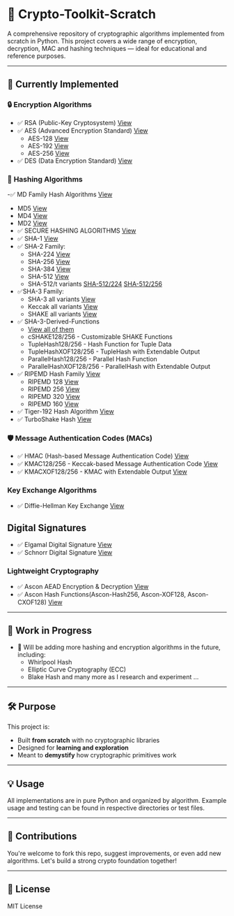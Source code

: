 # 🔐 Crypto-Toolkit-Scratch

A comprehensive repository of cryptographic algorithms implemented from scratch in Python. This project covers a wide range of encryption, decryption, MAC and hashing techniques — ideal for educational and reference purposes.

---

## 📌 Currently Implemented

### 🔒 **Encryption Algorithms**
- ✅ RSA (Public-Key Cryptosystem) [View](RSA)
- ✅ AES (Advanced Encryption Standard) [View](AES-ALGORITHMS)
  - AES-128 [View](AES-ALGORITHMS/AES_128bit.ipynb)
  - AES-192 [View](AES-ALGORITHMS/AES_192bit.ipynb)
  - AES-256 [View](AES-ALGORITHMS/AES_256bit.ipynb)
- ✅ DES (Data Encryption Standard) [View](DES)

### 🧠 **Hashing Algorithms**
-✅ MD Family Hash Algorithms [View](MD_Hash_Functions)
  -  MD5 [View](MD_Hash_Functions/MD5.ipynb)
  -  MD4 [View](MD_Hash_Functions/MD4.ipynb)
  -  MD2 [View](MD_Hash_Functions/MD2.ipynb)
- ✅ SECURE HASHING ALGORITHMS [View](SHA-ALGORITHMS)
- ✅ SHA-1 [View](SHA-ALGORITHMS/SHA-1.ipynb)
- ✅ SHA-2 Family:
  - SHA-224 [View](SHA-ALGORITHMS/SHA-224.ipynb)
  - SHA-256 [View](SHA-ALGORITHMS/SHA-256.ipynb)
  - SHA-384 [View](SHA-ALGORITHMS/SHA-384.ipynb)
  - SHA-512 [View](SHA-ALGORITHMS/SHA-512.ipynb)
  - SHA-512/t variants [SHA-512/224](SHA-ALGORITHMS/SHA-512(t=224).ipynb) [SHA-512/256](SHA-ALGORITHMS/SHA-512(t=256).ipynb)
- ✅SHA-3 Family:
  - SHA-3 all variants [View](SHA-ALGORITHMS/SHA-3.ipynb)
  - Keccak all variants [View](SHA-ALGORITHMS/SHA-3.ipynb)
  - SHAKE all variants [View](SHA-ALGORITHMS/SHA-3.ipynb)
- ✅ SHA-3-Derived-Functions
  - [View all of them](SHA-3-Derived-Functions/SHA_3_Derived_Functions.ipynb)
  - cSHAKE128/256 - Customizable SHAKE Functions
  - TupleHash128/256 - Hash Function for Tuple Data
  - TupleHashXOF128/256 - TupleHash with Extendable Output
  - ParallelHash128/256 - Parallel Hash Function
  - ParallelHashXOF128/256 - ParallelHash with Extendable Output
- ✅ RIPEMD Hash Family [View](RIPEMD)
  - RIPEMD 128 [View](RIPEMD/RIPEMD-128.ipynb)
  - RIPEMD 256 [View](RIPEMD/RIPEMD-256.ipynb)
  - RIPEMD 320 [View](RIPEMD/RIPEMD-320.ipynb)
  - RIPEMD 160 [View](RIPEMD/RIPEMD-160.ipynb)  
- ✅ Tiger-192 Hash Algorithm [View](Tiger_Hash/Tiger_192.ipynb)  
- ✅ TurboShake Hash [View](TurboShake_Hash/TurboShake_Hash.ipynb)

### 🛡️ **Message Authentication Codes (MACs)**
- ✅ HMAC (Hash-based Message Authentication Code) [View](HMAC/HMAC.ipynb)
- ✅ KMAC128/256 - Keccak-based Message Authentication Code [View](SHA-3-Derived-Functions/SHA_3_Derived_Functions.ipynb)
- ✅ KMACXOF128/256 - KMAC with Extendable Output [View](SHA-3-Derived-Functions/SHA_3_Derived_Functions.ipynb)

### **Key Exchange Algorithms**
- ✅ Diffie-Hellman Key Exchange [View](Diffie-Helman-Key-Exchange)

## **Digital Signatures**
- ✅ Elgamal Digital Signature [View](Digital_Signatures/ELGAMAL_DIGITAL_SIGN.ipynb)
- ✅ Schnorr Digital Signature [View](Digital_Signatures/SCHNORR_DIGITAL_SIGN.ipynb)

### **Lightweight Cryptography**
- ✅ Ascon AEAD Encryption & Decryption [View](ASCON_Family/Ascon_Encryption_Decryption.ipynb)
- ✅ Ascon Hash Functions(Ascon-Hash256, Ascon-XOF128, Ascon-CXOF128) [View](ASCON_Family/ASCON_Hash.ipynb)

---

## 🚧 Work in Progress
- 🧪 Will be adding more hashing and encryption algorithms in the future, including:
  - Whirlpool Hash
  - Elliptic Curve Cryptography (ECC)
  - Blake Hash
  and many more as I research and experiment ... 
---

## 🛠️ Purpose

This project is:
- Built **from scratch** with no cryptographic libraries
- Designed for **learning and exploration**
- Meant to **demystify** how cryptographic primitives work

---

## 💡 Usage

All implementations are in pure Python and organized by algorithm. Example usage and testing can be found in respective directories or test files.

---

## 🤝 Contributions

You're welcome to fork this repo, suggest improvements, or even add new algorithms. Let's build a strong crypto foundation together!

---

## 📜 License

MIT License
